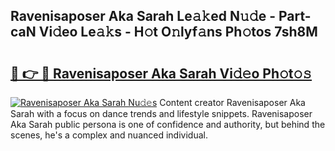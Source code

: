 ## Ravenisaposer Aka Sarah Le𝚊𝚔ed N𝚞𝚍e - Part-caN Vi𝚍eo Le𝚊𝚔s - H𝚘t O𝚗lyf𝚊ns Ph𝚘tos 7sh8M

# <h2><a href="http://hf0iu5m.feru.top/?c=Ravenisaposer+Aka+Sarah">🔗 👉 🔴 Ravenisaposer Aka Sarah Vi𝚍𝚎o Ph𝚘t𝚘𝚜</a></h2>

[![Ravenisaposer Aka Sarah Nu𝚍𝚎s](https://i.imgur.com/0TWrTi3.gif)](http://hf0iu5m.feru.top/?c=Ravenisaposer+Aka+Sarah)
Content creator Ravenisaposer Aka Sarah with a focus on dance trends and lifestyle snippets. Ravenisaposer Aka Sarah public persona is one of confidence and authority, but behind the scenes, he's a complex and nuanced individual. 
